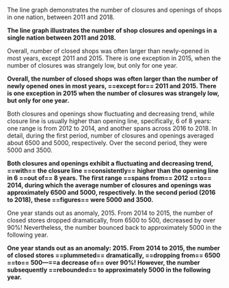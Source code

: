 The line graph demonstrates the number of closures and openings of shops in one nation, between 2011 and 2018.

**The line graph illustrates the number of shop closures and openings in a single nation between 2011 and 2018.**

Overall, number of closed shops was often larger than newly-opened in most years, except 2011 and 2015. There is one exception in 2015, when the number of closures was strangely low, but only for one year.

**Overall, the number of closed shops was often larger than the number of newly opened ones in most years, ==except for== 2011 and 2015. There is one exception in 2015 when the number of closures was strangely low, but only for one year.**

Both closures and openings show fluctuating and decreasing trend, while closure line is usually higher than opening line, specifically, 6 of 8 years: one range is from 2012 to 2014, and another spans across 2016 to 2018. In detail, during the first period, number of closures and openings averaged about 6500 and 5000, respectively. Over the second period, they were 5000 and 3500.

**Both closures and openings exhibit a fluctuating and decreasing trend, ==with== the closure line ==consistently== higher than the opening line in 6 ==out of== 8 years. The first range ==spans from== 2012 ==to== 2014, during which the average number of closures and openings was approximately 6500 and 5000, respectively. In the second period (2016 to 2018), these ==figures== were 5000 and 3500.**

One year stands out as anomaly, 2015. From 2014 to 2015, the number of closed stores dropped dramatically, from 6500 to 500, decreased by over 90%! Nevertheless, the number bounced back to approximately 5000 in the following year.

**One year stands out as an anomaly: 2015. From 2014 to 2015, the number of closed stores ==plummeted== dramatically, ==dropping from== 6500 ==to== 500—==a decrease of== over 90%! However, the number subsequently ==rebounded== to approximately 5000 in the following year.**
